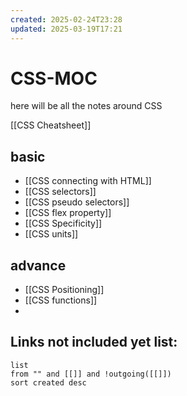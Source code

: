 ```yaml
---
created: 2025-02-24T23:28
updated: 2025-03-19T17:21
---
```


# CSS-MOC

here will be all the notes around CSS

[[CSS Cheatsheet]]

## basic

- [[CSS connecting with HTML]]
- [[CSS selectors]]
- [[CSS pseudo selectors]]
- [[CSS flex property]]
- [[CSS Specificity]]
- [[CSS units]]

## advance

- [[CSS Positioning]]
- [[CSS functions]]
- 


## **Links not included yet list:**
```dataview
list
from "" and [[]] and !outgoing([[]])
sort created desc
```
